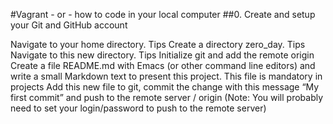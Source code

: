 #Vagrant - or - how to code in your local computer ##0. Create and setup your Git and GitHub account

Navigate to your home directory. Tips Create a directory zero_day. Tips Navigate to this new directory. Tips Initialize git and add the remote origin Create a file README.md with Emacs (or other command line editors) and write a small Markdown text to present this project. This file is mandatory in projects Add this new file to git, commit the change with this message “My first commit” and push to the remote server / origin (Note: You will probably need to set your login/password to push to the remote server)
